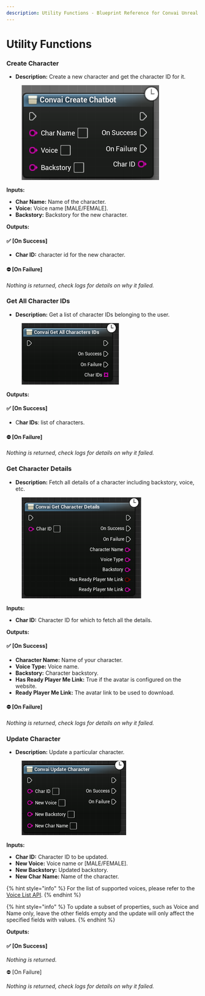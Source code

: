 ```yaml
---
description: Utility Functions - Blueprint Reference for Convai Unreal Engine integration.
---
```


# Utility Functions

### Create Character

* **Description:** Create a new character and get the character ID for it.

<figure><img src="../../../.gitbook/assets/image (145).png" alt=""><figcaption></figcaption></figure>

**Inputs:**

* **Char Name:** Name of the character.
* **Voice:** Voice name \[MALE/FEMALE].
* **Backstory:** Backstory for the new character.

**Outputs:**

#### ✅ \[On Success]

* **Char ID:** character id for the new character.

#### ⛔ \[On Failure]&#x20;

_Nothing is returned, check logs for details on why it failed._



### Get All Character IDs

* **Description:** Get a list of character IDs belonging to the user.

<figure><img src="../../../.gitbook/assets/image (138).png" alt=""><figcaption></figcaption></figure>

**Outputs:**

#### ✅ \[On Success]

* C**har IDs**: list of characters.

#### ⛔ \[On Failure]&#x20;

_Nothing is returned, check logs for details on why it failed._

### Get Character Details

* **Description:** Fetch all details of a character including backstory, voice, etc.

<figure><img src="../../../.gitbook/assets/image (124).png" alt=""><figcaption></figcaption></figure>

**Inputs:**

* **Char ID:** Character ID for which to fetch all the details.

**Outputs:**

#### ✅ \[On Success]

* **Character Name:** Name of your character.&#x20;
* **Voice Type:** Voice name.&#x20;
* **Backstory:** Character backstory.
* **Has Ready Player Me Link:** True if the avatar is configured on the website.
* **Ready Player Me Link:** The avatar link to be used to download.

#### ⛔ \[On Failure]&#x20;

_Nothing is returned, check logs for details on why it failed._

### Update Character&#x20;

* **Description:** Update a particular character.

<figure><img src="../../../.gitbook/assets/image (116).png" alt=""><figcaption></figcaption></figure>

**Inputs:**

* **Char ID:** Character ID to be updated.
* **New Voice:** Voice name or \[MALE/FEMALE].
* **New Backstory:** Updated backstory.
* **New Char Name:** Name of the character.

{% hint style="info" %}
For the list of supported voices, please refer to the [Voice List API](../../../reference/core-api-reference/voice-list-api.md).
{% endhint %}

{% hint style="info" %}
To update a subset of properties, such as Voice and Name only, leave the other fields empty and the update will only affect the specified fields with values.
{% endhint %}

**Outputs:**

#### ✅ \[On Success]

_Nothing is returned._

⛔ \[On Failure]&#x20;

_Nothing is returned, check logs for details on why it failed._
